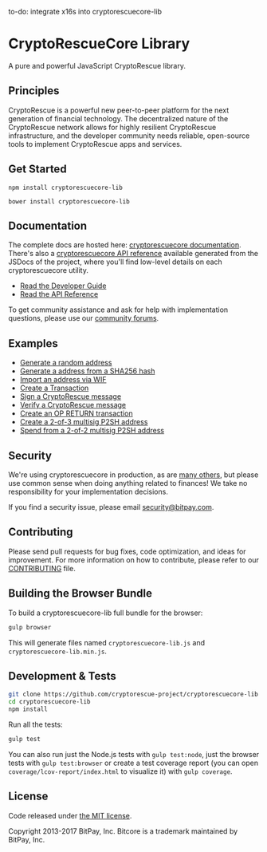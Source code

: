 to-do: integrate x16s into cryptorescuecore-lib

CryptoRescueCore Library
=======

A pure and powerful JavaScript CryptoRescue library.

## Principles

CryptoRescue is a powerful new peer-to-peer platform for the next generation of financial technology. The decentralized nature of the CryptoRescue network allows for highly resilient CryptoRescue infrastructure, and the developer community needs reliable, open-source tools to implement CryptoRescue apps and services.

## Get Started

```
npm install cryptorescuecore-lib
```

```
bower install cryptorescuecore-lib
```

## Documentation

The complete docs are hosted here: [cryptorescuecore documentation](http://bitcore.io/guide/). There's also a [cryptorescuecore API reference](http://bitcore.io/api/) available generated from the JSDocs of the project, where you'll find low-level details on each cryptorescuecore utility.

- [Read the Developer Guide](http://bitcore.io/guide/)
- [Read the API Reference](http://bitcore.io/api/)

To get community assistance and ask for help with implementation questions, please use our [community forums](https://forum.bitcore.io/).

## Examples

* [Generate a random address](https://github.com/cryptorescue-project/cryptorescuecore-lib/blob/master/docs/examples.md#generate-a-random-address)
* [Generate a address from a SHA256 hash](https://github.com/cryptorescue-project/cryptorescuecore-lib/blob/master/docs/examples.md#generate-a-address-from-a-sha256-hash)
* [Import an address via WIF](https://github.com/cryptorescue-project/cryptorescuecore-lib/blob/master/docs/examples.md#import-an-address-via-wif)
* [Create a Transaction](https://github.com/cryptorescue-project/cryptorescuecore-lib/blob/master/docs/examples.md#create-a-transaction)
* [Sign a CryptoRescue message](https://github.com/cryptorescue-project/cryptorescuecore-lib/blob/master/docs/examples.md#sign-a-cryptorescue-message)
* [Verify a CryptoRescue message](https://github.com/cryptorescue-project/cryptorescuecore-lib/blob/master/docs/examples.md#verify-a-cryptorescue-message)
* [Create an OP RETURN transaction](https://github.com/cryptorescue-project/cryptorescuecore-lib/blob/master/docs/examples.md#create-an-op-return-transaction)
* [Create a 2-of-3 multisig P2SH address](https://github.com/cryptorescue-project/cryptorescuecore-lib/blob/master/docs/examples.md#create-a-2-of-3-multisig-p2sh-address)
* [Spend from a 2-of-2 multisig P2SH address](https://github.com/cryptorescue-project/cryptorescuecore-lib/blob/master/docs/examples.md#spend-from-a-2-of-2-multisig-p2sh-address)


## Security

We're using cryptorescuecore in production, as are [many others](http://bitcore.io#projects), but please use common sense when doing anything related to finances! We take no responsibility for your implementation decisions.

If you find a security issue, please email security@bitpay.com.

## Contributing

Please send pull requests for bug fixes, code optimization, and ideas for improvement. For more information on how to contribute, please refer to our [CONTRIBUTING](https://github.com/cryptorescue-project/cryptorescuecore-lib/blob/master/CONTRIBUTING.md) file.

## Building the Browser Bundle

To build a cryptorescuecore-lib full bundle for the browser:

```sh
gulp browser
```

This will generate files named `cryptorescuecore-lib.js` and `cryptorescuecore-lib.min.js`.

## Development & Tests

```sh
git clone https://github.com/cryptorescue-project/cryptorescuecore-lib
cd cryptorescuecore-lib
npm install
```

Run all the tests:

```sh
gulp test
```

You can also run just the Node.js tests with `gulp test:node`, just the browser tests with `gulp test:browser`
or create a test coverage report (you can open `coverage/lcov-report/index.html` to visualize it) with `gulp coverage`.

## License

Code released under [the MIT license](https://github.com/cryptorescue-project/cryptorescuecore-lib/blob/master/LICENSE).

Copyright 2013-2017 BitPay, Inc. Bitcore is a trademark maintained by BitPay, Inc.
